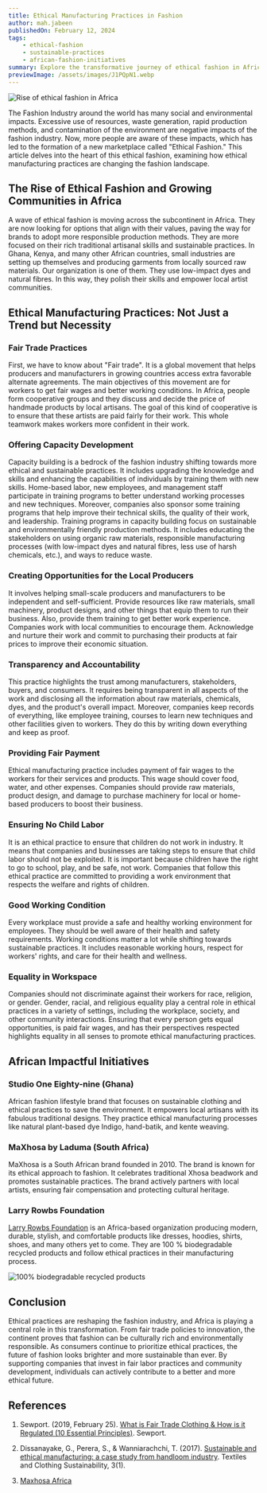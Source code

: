 ```yaml
---
title: Ethical Manufacturing Practices in Fashion
author: mah.jabeen
publishedOn: February 12, 2024
tags:
    - ethical-fashion
    - sustainable-practices
    - african-fashion-initiatives
summary: Explore the transformative journey of ethical fashion in Africa, focusing on sustainability, fair practices, and empowering local communities.
previewImage: /assets/images/J1PQpN1.webp
---
```


![Rise of ethical fashion in Africa](/assets/images/J1PQpN1.webp)

The Fashion Industry around the world has many social and environmental impacts. Excessive use of resources, waste generation, rapid production methods, and contamination of the environment are negative impacts of the fashion industry. Now, more people are aware of these impacts, which has led to the formation of a new marketplace called "Ethical Fashion." This article delves into the heart of this ethical fashion, examining how ethical manufacturing practices are changing the fashion landscape.

## The Rise of Ethical Fashion and Growing Communities in Africa

A wave of ethical fashion is moving across the subcontinent in Africa. They are now looking for options that align with their values, paving the way for brands to adopt more responsible production methods. They are more focused on their rich traditional artisanal skills and sustainable practices. In Ghana, Kenya, and many other African countries, small industries are setting up themselves and producing garments from locally sourced raw materials. Our organization is one of them. They use low-impact dyes and natural fibres. In this way, they polish their skills and empower local artist communities.

## Ethical Manufacturing Practices: Not Just a Trend but Necessity

### Fair Trade Practices

First, we have to know about "Fair trade". It is a global movement that helps producers and manufacturers in growing countries access extra favorable alternate agreements. The main objectives of this movement are for workers to get fair wages and better working conditions. In Africa, people form cooperative groups and they discuss and decide the price of handmade products by local artisans. The goal of this kind of cooperative is to ensure that these artists are paid fairly for their work. This whole teamwork makes workers more confident in their work.

### Offering Capacity Development

Capacity building is a bedrock of the fashion industry shifting towards more ethical and sustainable practices. It includes upgrading the knowledge and skills and enhancing the capabilities of individuals by training them with new skills. Home-based labor, new employees, and management staff participate in training programs to better understand working processes and new techniques. Moreover, companies also sponsor some training programs that help improve their technical skills, the quality of their work, and leadership. Training programs in capacity building focus on sustainable and environmentally friendly production methods. It includes educating the stakeholders on using organic raw materials, responsible manufacturing processes (with low-impact dyes and natural fibres, less use of harsh chemicals, etc.), and ways to reduce waste.

### Creating Opportunities for the Local Producers

It involves helping small-scale producers and manufacturers to be independent and self-sufficient. Provide resources like raw materials, small machinery, product designs, and other things that equip them to run their business. Also, provide them training to get better work experience. Companies work with local communities to encourage them. Acknowledge and nurture their work and commit to purchasing their products at fair prices to improve their economic situation.

### Transparency and Accountability

This practice highlights the trust among manufacturers, stakeholders, buyers, and consumers. It requires being transparent in all aspects of the work and disclosing all the information about raw materials, chemicals, dyes, and the product's overall impact. Moreover, companies keep records of everything, like employee training, courses to learn new techniques and other facilities given to workers. They do this by writing down everything and keep as proof.

### Providing Fair Payment

Ethical manufacturing practice includes payment of fair wages to the workers for their services and products. This wage should cover food, water, and other expenses. Companies should provide raw materials, product design, and damage to purchase machinery for local or home-based producers to boost their business.

### Ensuring No Child Labor

It is an ethical practice to ensure that children do not work in industry. It means that companies and businesses are taking steps to ensure that child labor should not be exploited. It is important because children have the right to go to school, play, and be safe, not work. Companies that follow this ethical practice are committed to providing a work environment that respects the welfare and rights of children.

### Good Working Condition

Every workplace must provide a safe and healthy working environment for employees. They should be well aware of their health and safety requirements. Working conditions matter a lot while shifting towards sustainable practices. It includes reasonable working hours, respect for workers' rights, and care for their health and wellness.

### Equality in Workspace

Companies should not discriminate against their workers for race, religion, or gender. Gender, racial, and religious equality play a central role in ethical practices in a variety of settings, including the workplace, society, and other community interactions. Ensuring that every person gets equal opportunities, is paid fair wages, and has their perspectives respected highlights equality in all senses to promote ethical manufacturing practices.

## African Impactful Initiatives

### Studio One Eighty-nine (Ghana)

African fashion lifestyle brand that focuses on sustainable clothing and ethical practices to save the environment. It empowers local artisans with its fabulous traditional designs. They practice ethical manufacturing processes like natural plant-based dye Indigo, hand-batik, and kente weaving.

### MaXhosa by Laduma (South Africa)

MaXhosa is a South African brand founded in 2010. The brand is known for its ethical approach to fashion. It celebrates traditional Xhosa beadwork and promotes sustainable practices. The brand actively partners with local artists, ensuring fair compensation and protecting cultural heritage.

### Larry Rowbs Foundation

[Larry Rowbs Foundation](/) is an Africa-based organization producing modern, durable, stylish, and comfortable products like dresses, hoodies, shirts, shoes, and many others yet to come. They are 100 % biodegradable recycled products and follow ethical practices in their manufacturing process.

![100% biodegradable recycled products](/samples/finished_sample.jpg)

## Conclusion

Ethical practices are reshaping the fashion industry, and Africa is playing a central role in this transformation. From fair trade policies to innovation, the continent proves that fashion can be culturally rich and environmentally responsible. As consumers continue to prioritize ethical practices, the future of fashion looks brighter and more sustainable than ever. By supporting companies that invest in fair labor practices and community development, individuals can actively contribute to a better and more ethical future.

## References

1. Sewport. (2019, February 25). [What is Fair Trade Clothing & How is it Regulated (10 Essential Principles)](https://sewport.com/learn/fair-trade-clothing#:~:text=Fair%20trade%20clothing%20is%20apparel,survival%20of%20the%20fittest%22%20dominates). Sewport.

2. Dissanayake, G., Perera, S., & Wanniarachchi, T. (2017). [Sustainable and ethical manufacturing: a case study from handloom industry](https://doi.org/10.1186/s40689-016-0024-3). Textiles and Clothing Sustainability, 3(1).

3. [Maxhosa Africa](https://shop.maxhosa.africa/pages/about-1)
